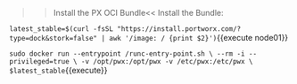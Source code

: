 >>Install the PX OCI Bundle<<
Install the Bundle:


`latest_stable=$(curl -fsSL "https://install.portworx.com/?type=dock&stork=false" | awk '/image: / {print $2}')`{{execute node01}}

`sudo docker run --entrypoint /runc-entry-point.sh \
    --rm -i --privileged=true \
    -v /opt/pwx:/opt/pwx -v /etc/pwx:/etc/pwx \
    $latest_stable`{{execute}}
